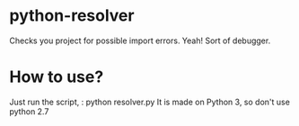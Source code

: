 # python-resolver
Checks you project for possible import errors.
Yeah! Sort of debugger.

# How to use?
Just run the script, : python resolver.py
It is made on Python 3, so don't use python 2.7

